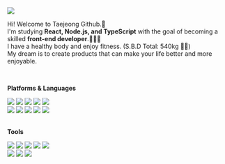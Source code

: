 <img src="https://img.shields.io/badge/mkiz0403@gmail.com-121212?style=flat&logo=Gmail&logoColor=EA4335"/>

Hi! Welcome to Taejeong Github.👋 </br>
I'm studying **React, Node.js, and TypeScript** with the goal of becoming a skilled **front-end developer**.🧑🏻‍💻 </br>
I have a healthy body and enjoy fitness. (S.B.D Total: 540kg 💪🏼)</br>
My dream is to create products that can make your life better and more enjoyable.</br>

</br>

**Platforms & Languages**

<div>
  <img src="https://img.shields.io/badge/React-121212?style=flat&logo=React&logoColor=61DAFB"/>
  <img src="https://img.shields.io/badge/javascript-121212?style=flat&logo=Javascript&logoColor=F7DF1E"/>
  <img src="https://img.shields.io/badge/Typescript-121212?style=flat&logo=Typescript&logoColor=3178C6"/>
  <img src="https://img.shields.io/badge/Node.js-121212?style=flat&logo=Node.js&logoColor=5FA04E"/>
  <img src="https://img.shields.io/badge/Express-121212?style=flat&logo=Express&logoColor=white"/>
</div>
<div>
  <img src="https://img.shields.io/badge/HTML5-121212?style=flat&logo=HTML5&logoColor=E34F26"/>
  <img src="https://img.shields.io/badge/CSS3-121212?style=flat&logo=CSS3&logoColor=1572B6"/>
  <img src="https://img.shields.io/badge/MUI-121212?style=flat&logo=MUI&logoColor=007FFF"/>
  <img src="https://img.shields.io/badge/styled components-121212?style=flat&logo=styled components&logoColor=DB7093"/>
  <img src="https://img.shields.io/badge/Tailwind CSS-121212?style=flat&logo=Tailwind CSS&logoColor=06B6D4"/>
</div>
</br>

**Tools**
</br>
<div> 
  <img src="https://img.shields.io/badge/Git-121212?style=flat&logo=Git&logoColor=F05032"/>
  <img src="https://img.shields.io/badge/Vercel-121212?style=flat&logo=Vercel&logoColor=white"/>
  <img src="https://img.shields.io/badge/Firebase-121212?style=flat&logo=Firebase&logoColor=DD2C00"/>
  <img src="https://img.shields.io/badge/Amazon EC2-121212?style=flat&logo=Amazon EC2&logoColor=FF9900"/>
  <img src="https://img.shields.io/badge/Supabase-121212?style=flat&logo=Supabase&logoColor=3FCF8E"/>
</div>
<div> 
  <img src="https://img.shields.io/badge/notion-121212?style=flat&logo=notion&logoColor=white"/>
  <img src="https://img.shields.io/badge/figma-121212?style=flat&logo=figma&logoColor=F24E1E"/>
  <img src="https://img.shields.io/badge/slack-121212?style=flat&logo=slack&logoColor=9333ea"/>
</div>




